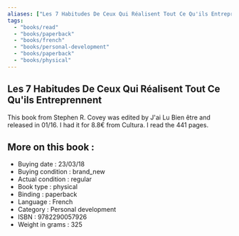 ```yaml
---
aliases: ["Les 7 Habitudes De Ceux Qui Réalisent Tout Ce Qu'ils Entreprennent"] 
tags: 
  - "books/read" 
  - "books/paperback" 
  - "books/french"
  - "books/personal-development"
  - "books/paperback"
  - "books/physical"
---
```



## Les 7 Habitudes De Ceux Qui Réalisent Tout Ce Qu'ils Entreprennent
This book from Stephen R. Covey was edited by J'ai Lu Bien être and released in 01/16. I had it for 8.8€ from Cultura. I read the 441 pages.

## More on this book :
- Buying date : 23/03/18
- Buying condition : brand_new
- Actual condition : regular
- Book type : physical
- Binding : paperback
- Language : French
- Category : Personal development
- ISBN : 9782290057926
- Weight in grams : 325
